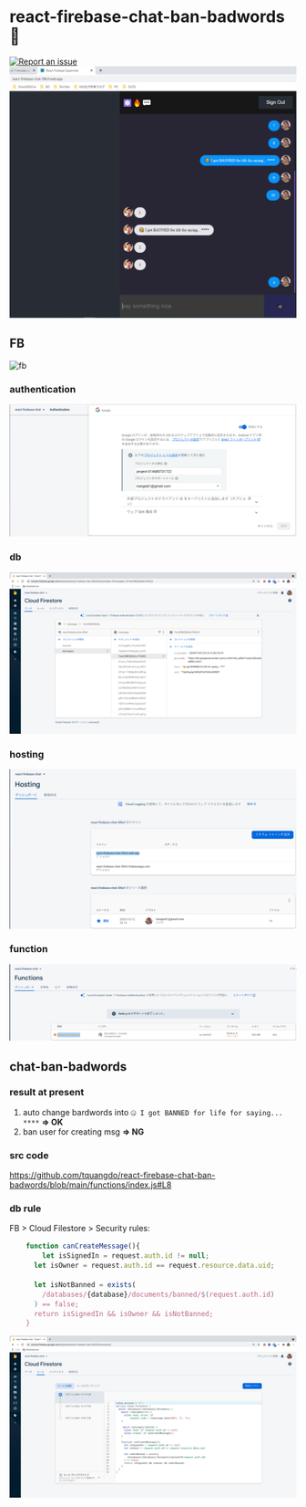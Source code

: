 # react-firebase-chat-ban-badwords 🚀

[![Report an issue](https://img.shields.io/badge/Support-Issues-green)](https://github.com/tquangdo/react-firebase-chat-ban-badwords/issues/new)
![demo](demo.png)

## FB
![fb](https://img.shields.io/badge/firebase-deployed-orange)
### authentication
![authentication](authentication.png)
### db
![db](db.png)
### hosting
![hosting](hosting.png)
### function
![function](function.png)

## chat-ban-badwords
### result at present
1. auto change bardwords into `🤐 I got BANNED for life for saying... ****` **=> OK**
2. ban user for creating msg **=> NG**
### src code
https://github.com/tquangdo/react-firebase-chat-ban-badwords/blob/main/functions/index.js#L8
### db rule
FB > Cloud Filestore > Security rules:
```js
    function canCreateMessage(){
    	let isSignedIn = request.auth.id != null;
      let isOwner = request.auth.id == request.resource.data.uid;
      
      let isNotBanned = exists(
      	/databases/{database}/documents/banned/$(request.auth.id)
      ) == false;
      return isSignedIn && isOwner && isNotBanned;
    }
```
![db_rule](db_rule.png)
